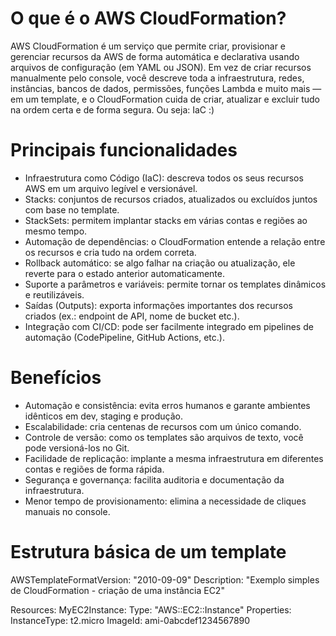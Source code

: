 # O que é o AWS CloudFormation?
AWS CloudFormation é um serviço que permite criar, provisionar e gerenciar recursos da AWS de forma automática e declarativa usando arquivos de configuração (em YAML ou JSON). Em vez de criar recursos manualmente pelo console, você descreve toda a infraestrutura, redes, instâncias, bancos de dados, permissões, funções Lambda e muito mais — em um template, e o CloudFormation cuida de criar, atualizar e excluir tudo na ordem certa e de forma segura. Ou seja: IaC :)

# Principais funcionalidades 
- Infraestrutura como Código (IaC): descreva todos os seus recursos AWS em um arquivo legível e versionável.
- Stacks: conjuntos de recursos criados, atualizados ou excluídos juntos com base no template.
- StackSets: permitem implantar stacks em várias contas e regiões ao mesmo tempo.
- Automação de dependências: o CloudFormation entende a relação entre os recursos e cria tudo na ordem correta.
- Rollback automático: se algo falhar na criação ou atualização, ele reverte para o estado anterior automaticamente.
- Suporte a parâmetros e variáveis: permite tornar os templates dinâmicos e reutilizáveis.
- Saídas (Outputs): exporta informações importantes dos recursos criados (ex.: endpoint de API, nome de bucket etc.).
- Integração com CI/CD: pode ser facilmente integrado em pipelines de automação (CodePipeline, GitHub Actions, etc.).

# Benefícios
- Automação e consistência: evita erros humanos e garante ambientes idênticos em dev, staging e produção.
- Escalabilidade: cria centenas de recursos com um único comando.
- Controle de versão: como os templates são arquivos de texto, você pode versioná-los no Git.
- Facilidade de replicação: implante a mesma infraestrutura em diferentes contas e regiões de forma rápida.
- Segurança e governança: facilita auditoria e documentação da infraestrutura.
- Menor tempo de provisionamento: elimina a necessidade de cliques manuais no console.

# Estrutura básica de um template
AWSTemplateFormatVersion: "2010-09-09"
Description: "Exemplo simples de CloudFormation - criação de uma instância EC2"

Resources:
  MyEC2Instance:
    Type: "AWS::EC2::Instance"
    Properties:
      InstanceType: t2.micro
      ImageId: ami-0abcdef1234567890